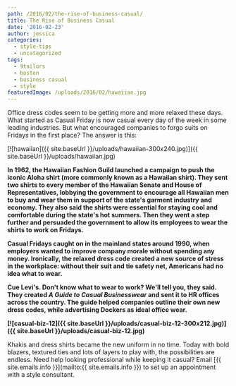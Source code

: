 ```yaml
---
path: /2016/02/the-rise-of-business-casual/
title: The Rise of Business Casual
date: '2016-02-23'
author: jessica
categories:
  - style-tips
  - uncategorized
tags:
  - 9tailors
  - boston
  - business casual
  - style
featuredImage: /uploads/2016/02/hawaiian.jpg
---
```

Office dress codes seem to be getting more and more relaxed these days. What started as Casual Friday is now casual every day of the week in some leading industries. But what encouraged companies to forgo suits on Fridays in the first place? The answer is this:

[![hawaiian]({{ site.baseUrl }}/uploads/hawaiian-300x240.jpg)]({{ site.baseUrl }}/uploads/hawaiian.jpg)

**In 1962, the Hawaiian Fashion Guild launched a campaign to push the iconic Aloha shirt (more commonly known as a Hawaiian shirt). They sent two shirts to every member of the Hawaiian Senate and House of Representatives, lobbying the government to encourage all Hawaiian men to buy and wear them in support of the state's garment industry and economy. They also said the shirts were essential for staying cool and comfortable during the state's hot summers. Then they went a step further and persuaded the government to allow its employees to wear the shirts to work on Fridays.**

**Casual Fridays caught on in the mainland states around 1990, when employers wanted to improve company morale without spending any money. Ironically, the relaxed dress code created a new source of stress in the workplace: without their suit and tie safety net, Americans had no idea what to wear.**

**Cue Levi's. Don't know what to wear to work? We'll tell you, they said. They created _A Guide to Casual Businesswear_ and sent it to HR offices across the country. The guide helped companies outline their own new dress codes, while advertising Dockers as ideal office wear.** 

**[![casual-biz-12]({{ site.baseUrl }}/uploads/casual-biz-12-300x212.jpg)]({{ site.baseUrl }}/uploads/casual-biz-12.jpg)**

Khakis and dress shirts became the new uniform in no time. Today with bold blazers, textured ties and lots of layers to play with, the possibilities are endless. Need help looking professional while keeping it casual? Email [{{ site.emails.info }}](mailto:{{ site.emails.info }}) to set up an appointment with a style consultant.